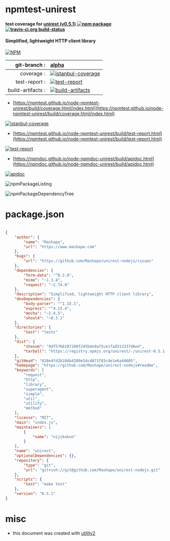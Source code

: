 # npmtest-unirest

#### test coverage for  [unirest (v0.5.1)](https://github.com/Mashape/unirest-nodejs#readme)  [![npm package](https://img.shields.io/npm/v/npmtest-unirest.svg?style=flat-square)](https://www.npmjs.org/package/npmtest-unirest) [![travis-ci.org build-status](https://api.travis-ci.org/npmtest/node-npmtest-unirest.svg)](https://travis-ci.org/npmtest/node-npmtest-unirest)

#### Simplified, lightweight HTTP client library

[![NPM](https://nodei.co/npm/unirest.png?downloads=true&downloadRank=true&stars=true)](https://www.npmjs.com/package/unirest)

| git-branch : | [alpha](https://github.com/npmtest/node-npmtest-unirest/tree/alpha)|
|--:|:--|
| coverage : | [![istanbul-coverage](https://npmtest.github.io/node-npmtest-unirest/build/coverage.badge.svg)](https://npmtest.github.io/node-npmtest-unirest/build/coverage.html/index.html)|
| test-report : | [![test-report](https://npmtest.github.io/node-npmtest-unirest/build/test-report.badge.svg)](https://npmtest.github.io/node-npmtest-unirest/build/test-report.html)|
| build-artifacts : | [![build-artifacts](https://npmtest.github.io/node-npmtest-unirest/glyphicons_144_folder_open.png)](https://github.com/npmtest/node-npmtest-unirest/tree/gh-pages/build)|

- [https://npmtest.github.io/node-npmtest-unirest/build/coverage.html/index.html](https://npmtest.github.io/node-npmtest-unirest/build/coverage.html/index.html)

[![istanbul-coverage](https://npmtest.github.io/node-npmtest-unirest/build/screenCapture.buildCi.browser.%252Ftmp%252Fbuild%252Fcoverage.lib.html.png)](https://npmtest.github.io/node-npmtest-unirest/build/coverage.html/index.html)

- [https://npmtest.github.io/node-npmtest-unirest/build/test-report.html](https://npmtest.github.io/node-npmtest-unirest/build/test-report.html)

[![test-report](https://npmtest.github.io/node-npmtest-unirest/build/screenCapture.buildCi.browser.%252Ftmp%252Fbuild%252Ftest-report.html.png)](https://npmtest.github.io/node-npmtest-unirest/build/test-report.html)

- [https://npmdoc.github.io/node-npmdoc-unirest/build/apidoc.html](https://npmdoc.github.io/node-npmdoc-unirest/build/apidoc.html)

[![apidoc](https://npmdoc.github.io/node-npmdoc-unirest/build/screenCapture.buildCi.browser.%252Ftmp%252Fbuild%252Fapidoc.html.png)](https://npmdoc.github.io/node-npmdoc-unirest/build/apidoc.html)

![npmPackageListing](https://npmtest.github.io/node-npmtest-unirest/build/screenCapture.npmPackageListing.svg)

![npmPackageDependencyTree](https://npmtest.github.io/node-npmtest-unirest/build/screenCapture.npmPackageDependencyTree.svg)



# package.json

```json

{
    "author": {
        "name": "Mashape",
        "url": "https://www.mashape.com"
    },
    "bugs": {
        "url": "https://github.com/Mashape/unirest-nodejs/issues"
    },
    "dependencies": {
        "form-data": "^0.2.0",
        "mime": "~1.3.4",
        "request": "~2.74.0"
    },
    "description": "Simplified, lightweight HTTP client library",
    "devDependencies": {
        "body-parser": "^1.15.1",
        "express": "^4.13.4",
        "mocha": "~2.4.5",
        "should": "~8.3.1"
    },
    "directories": {
        "test": "tests"
    },
    "dist": {
        "shasum": "9df5766187280f245b4e9a75ce1fad313337d6ed",
        "tarball": "https://registry.npmjs.org/unirest/-/unirest-0.5.1.tgz"
    },
    "gitHead": "028e4fd2b104b4209e54cd871f83cde1e6a49605",
    "homepage": "https://github.com/Mashape/unirest-nodejs#readme",
    "keywords": [
        "request",
        "http",
        "library",
        "superagent",
        "simple",
        "util",
        "utility",
        "method"
    ],
    "license": "MIT",
    "main": "index.js",
    "maintainers": [
        {
            "name": "nijikokun"
        }
    ],
    "name": "unirest",
    "optionalDependencies": {},
    "repository": {
        "type": "git",
        "url": "git+ssh://git@github.com/Mashape/unirest-nodejs.git"
    },
    "scripts": {
        "test": "make test"
    },
    "version": "0.5.1"
}
```



# misc
- this document was created with [utility2](https://github.com/kaizhu256/node-utility2)

